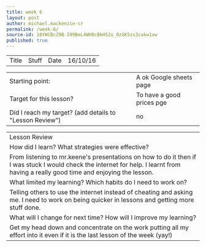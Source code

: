 ```yaml
---
title: week 6
layout: post
author: michael.mackenzie-cr
permalink: /week-6/
source-id: 10YWCBcZ9B-I99BeL4WH0cBkH52u_OzGK5zs3cakw1xw
published: true
---
```

<table>
  <tr>
    <td>Title</td>
    <td>Stuff</td>
    <td>Date</td>
    <td>16/10/16</td>
  </tr>
</table>


<table>
  <tr>
    <td>Starting point:</td>
    <td>A ok Google sheets page</td>
  </tr>
  <tr>
    <td>Target for this lesson?</td>
    <td>To have a good prices pge</td>
  </tr>
  <tr>
    <td>Did I reach my target? 
(add details to "Lesson Review")</td>
    <td> no</td>
  </tr>
</table>


<table>
  <tr>
    <td>Lesson Review</td>
  </tr>
  <tr>
    <td>How did I learn? What strategies were effective? </td>
  </tr>
  <tr>
    <td>From listening to mr.keene's presentations on how to do it then if I was stuck I would check the internet for help. I learnt from having a really good time and enjoying the lesson.</td>
  </tr>
  <tr>
    <td>What limited my learning? Which habits do I need to work on? </td>
  </tr>
  <tr>
    <td>Telling others to use the internet instead of cheating and asking me. I need to work on being quicker in lessons and getting more stuff done.</td>
  </tr>
  <tr>
    <td>What will I change for next time? How will I improve my learning?</td>
  </tr>
  <tr>
    <td>Get my head down and concentrate on the work putting all my effort into it even if it is the last lesson of the week (yay!)</td>
  </tr>
</table>


